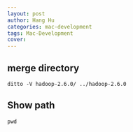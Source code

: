 ```yaml
---
layout: post
author: Hang Hu
categories: mac-development
tags: Mac-Development 
cover: 
---
```


## merge directory

```
ditto -V hadoop-2.6.0/ ../hadoop-2.6.0
```


## Show path


```
pwd
```
